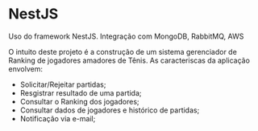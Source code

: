# NestJS
Uso do framework NestJS. Integração com MongoDB, RabbitMQ, AWS

O intuito deste projeto é a construção de um sistema gerenciador de Ranking de jogadores amadores de Tênis.
As caracteriscas da aplicação envolvem: 
* Solicitar/Rejeitar partidas;
* Resgistrar resultado de uma partida;
* Consultar o Ranking dos jogadores;
* Consultar dados de jogadores e histórico de partidas;
* Notificação via e-mail;
